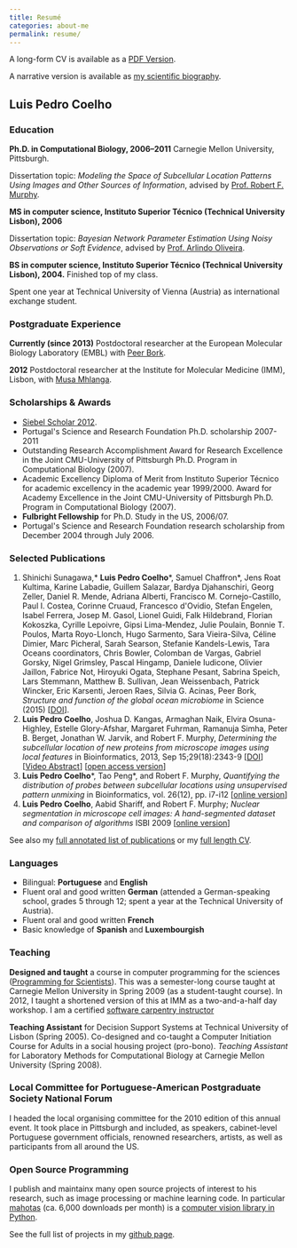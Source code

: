 ```yaml
---
title: Resumé
categories: about-me
permalink: resume/
---
```


A long-form CV is available as a [PDF Version](/files/vita.pdf).

A narrative version is available as [my scientific biography](/biography/scientific.html).

## Luis Pedro Coelho

### Education

**Ph.D. in Computational Biology, 2006–2011** Carnegie Mellon University, Pittsburgh.

Dissertation topic: *Modeling the Space of Subcellular Location Patterns Using
Images and Other Sources of Information*, advised by [Prof. Robert F.
Murphy](http://murphylab.web.cmu.edu/).


**MS in computer science, Instituto Superior Técnico (Technical University Lisbon), 2006**

Dissertation topic: *Bayesian Network Parameter Estimation Using Noisy
Observations or Soft Evidence*, advised by [Prof. Arlindo
Oliveira](http://kdbio.inesc-id.pt/~aml/).

**BS in computer science, Instituto Superior Técnico (Technical University Lisbon), 2004.**
Finished top of my class.

Spent one year at Technical University of Vienna (Austria) as international
exchange student.

### Postgraduate Experience

**Currently (since 2013)** Postdoctoral researcher at the European Molecular
Biology Laboratory (EMBL) with [Peer
Bork](https://www.embl.de/research/units/scb/bork/members/index.php?s_personId=173).

**2012** Postdoctoral researcher at the Institute for Molecular Medicine (IMM),
Lisbon, with [Musa Mhlanga](http://mhlangalab.synbio.csir.co.za/).

### Scholarships & Awards

- [Siebel Scholar 2012](https://www.siebelscholars.com/scholars/785).
- Portugal's Science and Research Foundation Ph.D. scholarship 2007-2011
- Outstanding Research Accomplishment
    Award for Research Excellence in the Joint CMU-University of Pittsburgh
    Ph.D. Program in Computational Biology (2007).
- Academic Excellency
    Diploma of Merit from Instituto Superior Técnico for academic excellency in
    the academic year 1999/2000. Award for Academy Excellence in the Joint
    CMU-University of Pittsburgh Ph.D. Program in Computational Biology (2007).
- **Fulbright Fellowship** for Ph.D. Study in the US, 2006/07.
- Portugal's Science and Research Foundation research scholarship from December
  2004 through July 2006.


### Selected Publications

1.  Shinichi Sunagawa,* **Luis Pedro Coelho**\*, Samuel Chaffron*, Jens Roat
    Kultima, Karine Labadie, Guillem Salazar, Bardya Djahanschiri, Georg
    Zeller, Daniel R. Mende, Adriana Alberti, Francisco M. Cornejo-Castillo,
    Paul I. Costea, Corinne Cruaud, Francesco d'Ovidio, Stefan Engelen, Isabel
    Ferrera, Josep M. Gasol, Lionel Guidi, Falk Hildebrand, Florian Kokoszka,
    Cyrille Lepoivre, Gipsi Lima-Mendez, Julie Poulain, Bonnie T. Poulos, Marta
    Royo-Llonch, Hugo Sarmento, Sara Vieira-Silva, Céline Dimier, Marc
    Picheral, Sarah Searson, Stefanie Kandels-Lewis, Tara Oceans coordinators,
    Chris Bowler, Colomban de Vargas, Gabriel Gorsky, Nigel Grimsley, Pascal
    Hingamp, Daniele Iudicone, Olivier Jaillon, Fabrice Not, Hiroyuki Ogata,
    Stephane Pesant, Sabrina Speich, Lars Stemmann, Matthew B. Sullivan, Jean
    Weissenbach, Patrick Wincker, Eric Karsenti, Jeroen Raes, Silvia G. Acinas,
    Peer Bork, _Structure and function of the global ocean microbiome_ in
    Science (2015) [[DOI](https://doi.org/10.1126/science.1261359)].
2.  **Luis Pedro Coelho**, Joshua D. Kangas, Armaghan Naik, Elvira
    Osuna-Highley, Estelle Glory-Afshar, Margaret Fuhrman, Ramanuja Simha,
    Peter B.  Berget, Jonathan W. Jarvik, and Robert F.  Murphy, *Determining
    the subcellular location of new proteins from microscope images using local
    features* in Bioinformatics, 2013, Sep 15;29(18):2343-9
    [[DOI](https://dx.doi.org/10.1093/bioinformatics/btt392)] [[Video
    Abstract](https://dx.doi.org/10.6084/m9.figshare.744842)] [[open access
    version](https://www.ncbi.nlm.nih.gov/pmc/articles/PMC3753569/)]
3.  **Luis Pedro Coelho**\*, Tao Peng*, and Robert F. Murphy, *Quantifying
    the distribution of probes between subcellular locations using unsupervised
    pattern unmixing* in Bioinformatics, vol. 26(12), pp. i7-i12 [[online
    version](https://bioinformatics.oxfordjournals.org/cgi/content/abstract/26/12/i7)]
4.  **Luis Pedro Coelho**, Aabid Shariff, and Robert F. Murphy;  *Nuclear
    segmentation in microscope cell images: A hand-segmented dataset and
    comparison of algorithms* ISBI 2009 [[online
    version](https://dx.doi.org/10.1109/ISBI.2009.5193098)]

See also my [full annotated list of publications](/publications) or my [full
length CV](/files/vita.pdf).

### Languages

- Bilingual: **Portuguese** and **English**
- Fluent oral and good written **German** (attended a German-speaking school,
  grades 5 through 12; spent a year at the Technical University of Austria).
- Fluent oral and good written **French**
- Basic knowledge of **Spanish** and **Luxembourgish**

### Teaching

**Designed and taught** a course in computer programming for the sciences
([Programming for Scientists](/pfs)). This was a semester-long course taught
at Carnegie Mellon University in Spring 2009 (as a student-taught course). In
2012, I taught a shortened version of this at IMM as a two-and-a-half day
workshop. I am a certified [software carpentry
instructor](https://software-carpentry.org/pages/team.html)

**Teaching Assistant** for Decision Support Systems at Technical University of
Lisbon (Spring 2005). Co-designed and co-taught a Computer Initiation Course for
Adults in a social housing project (pro-bono). *Teaching Assistant* for
Laboratory Methods for Computational Biology at Carnegie Mellon University
(Spring 2008).

### Local Committee for Portuguese-American Postgraduate Society National Forum

I headed the local organising committee for the 2010 edition of this annual
event. It took place in Pittsburgh and included, as speakers, cabinet-level
Portuguese government officials, renowned researchers, artists, as well as
participants from all around the US.

### Open Source Programming

I publish and maintainx many open source projects of interest to his research,
such as image processing or machine learning code. In particular
[mahotas](https://github.com/luispedro/mahotas) (ca. 6,000 downloads per month)
is a [computer vision library in
Python](https://openresearchsoftware.metajnl.com/article/view/jors.ac).

See the full list of projects in my [github
page](https://www.github.com/luispedro).

